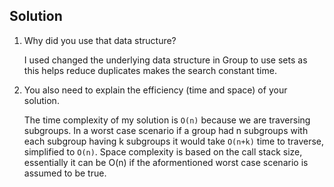 ## Solution

1. Why did you use that data structure?

    I used changed the underlying data structure in Group to use sets as this helps reduce duplicates makes the search constant time.

2. You also need to explain the efficiency (time and space) of your solution.

    The time complexity of my solution is `O(n)` because we are traversing subgroups. In a worst case scenario if a group had n subgroups with each subgroup having k subgroups it would take `O(n+k)` time to traverse, simplified to `O(n)`. Space complexity is based on the call stack size, essentially it can be O(n) if the aformentioned worst case scenario is assumed to be true.